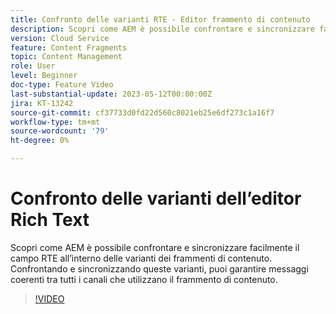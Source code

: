 ```yaml
---
title: Confronto delle varianti RTE - Editor frammento di contenuto
description: Scopri come AEM è possibile confrontare e sincronizzare facilmente il campo RTE all’interno delle varianti dei frammenti di contenuto. Confrontando e sincronizzando queste varianti, puoi garantire messaggi coerenti tra tutti i canali che utilizzano il frammento di contenuto.
version: Cloud Service
feature: Content Fragments
topic: Content Management
role: User
level: Beginner
doc-type: Feature Video
last-substantial-update: 2023-05-12T00:00:00Z
jira: KT-13242
source-git-commit: cf37733d0fd22d560c8021eb25e6df273c1a16f7
workflow-type: tm+mt
source-wordcount: '79'
ht-degree: 0%

---
```



# Confronto delle varianti dell’editor Rich Text

Scopri come AEM è possibile confrontare e sincronizzare facilmente il campo RTE all’interno delle varianti dei frammenti di contenuto. Confrontando e sincronizzando queste varianti, puoi garantire messaggi coerenti tra tutti i canali che utilizzano il frammento di contenuto.

>[!VIDEO](https://video.tv.adobe.com/v/3419314/?learn=on)
